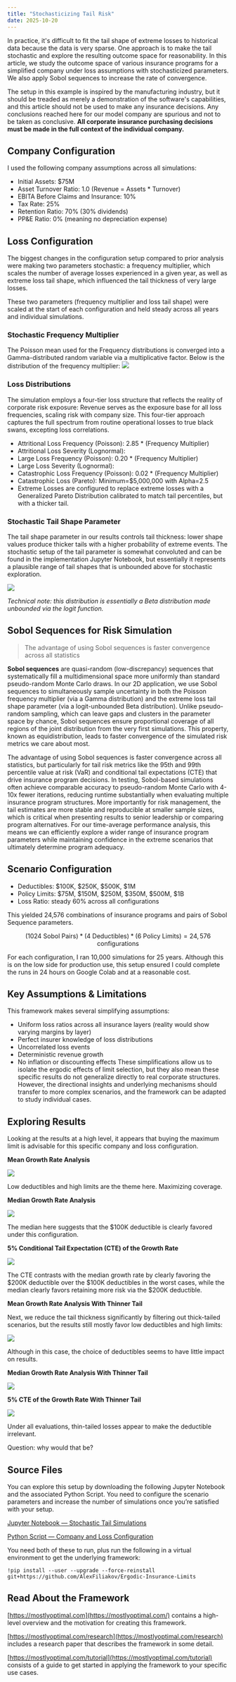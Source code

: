 ```yaml
---
title: "Stochasticizing Tail Risk"
date: 2025-10-20
---
```


In practice, it's difficult to fit the tail shape of extreme losses to historical data because the data is very sparse. One approach is to make the tail stochastic and explore the resulting outcome space for reasonability. In this article, we study the outcome space of various insurance programs for a simplified company under loss assumptions with stochasticized parameters. We also apply Sobol sequences to increase the rate of convergence.

The setup in this example is inspired by the manufacturing industry, but it should be treaded as merely a demonstration of the software's capabilities, and this article should not be used to make any insurance decisions. Any conclusions reached here for our model company are spurious and not to be taken as conclusive. **All corporate insurance purchasing decisions must be made in the full context of the individual company.**

## Company Configuration

I used the following company assumptions across all simulations:
- Initial Assets: \$75M
- Asset Turnover Ratio: 1.0 (Revenue = Assets * Turnover)
- EBITA Before Claims and Insurance: 10%
- Tax Rate: 25%
- Retention Ratio: 70% (30% dividends)
- PP&E Ratio: 0% (meaning no depreciation expense)

## Loss Configuration

The biggest changes in the configuration setup compared to prior analysis were making two parameters stochastic: a frequency multiplier, which scales the number of average losses experienced in a given year, as well as extreme loss tail shape, which influenced the tail thickness of very large losses.

These two parameters (frequency multiplier and loss tail shape) were scaled at the start of each configuration and held steady across all years and individual simulations.

### Stochastic Frequency Multiplier

The Poisson mean used for the Frequency distributions is converged into a Gamma-distributed random variable via a multiplicative factor. Below is the distribution of the frequency multiplier:
![](images/2025_10_20_stoch_tail_shape_with_sobol/freq_multiplier_dist.png)

### Loss Distributions

The simulation employs a four-tier loss structure that reflects the reality of corporate risk exposure:
Revenue serves as the exposure base for all loss frequencies, scaling risk with company size.
This four-tier approach captures the full spectrum from routine operational losses to true black swans, excepting loss correlations.
- Attritional Loss Frequency (Poisson): 2.85 * (Frequency Multiplier)
- Attritional Loss Severity (Lognormal): 
- Large Loss Frequency (Poisson): 0.20 * (Frequency Multiplier)
- Large Loss Severity (Lognormal): 
- Catastrophic Loss Frequency (Poisson): 0.02 * (Frequency Multiplier)
- Catastrophic Loss (Pareto): Minimum=\$5,000,000 with Alpha=2.5
- Extreme Losses are configured to replace extreme losses with a Generalized Pareto Distribution calibrated to match tail percentiles, but with a thicker tail.

### Stochastic Tail Shape Parameter

The tail shape parameter in our results controls tail thickness: lower shape values produce thicker tails with a higher probability of extreme events.
The stochastic setup of the tail parameter is somewhat convoluted and can be found in the implementation Jupyter Notebook, but essentially it represents a plausible range of tail shapes that is unbounded above for stochastic exploration.

![](images/2025_10_20_stoch_tail_shape_with_sobol/gpd_shape_param_dist.png)

_Technical note: this distribution is essentially a Beta distribution made unbounded via the logit function._

## Sobol Sequences for Risk Simulation

> The advantage of using Sobol sequences is faster convergence across all statistics

**Sobol sequences** are quasi-random (low-discrepancy) sequences that systematically fill a multidimensional space more uniformly than standard pseudo-random Monte Carlo draws. In our 2D application, we use Sobol sequences to simultaneously sample uncertainty in both the Poisson frequency multiplier (via a Gamma distribution) and the extreme loss tail shape parameter (via a logit-unbounded Beta distribution). Unlike pseudo-random sampling, which can leave gaps and clusters in the parameter space by chance, Sobol sequences ensure proportional coverage of all regions of the joint distribution from the very first simulations. This property, known as equidistribution, leads to faster convergence of the simulated risk metrics we care about most.

The advantage of using Sobol sequences is faster convergence across all statistics, but particularly for tail risk metrics like the 95th and 99th percentile value at risk (VaR) and conditional tail expectations (CTE) that drive insurance program decisions. In testing, Sobol-based simulations often achieve comparable accuracy to pseudo-random Monte Carlo with 4-10x fewer iterations, reducing runtime substantially when evaluating multiple insurance program structures. More importantly for risk management, the tail estimates are more stable and reproducible at smaller sample sizes, which is critical when presenting results to senior leadership or comparing program alternatives. For our time-average performance analysis, this means we can efficiently explore a wider range of insurance program parameters while maintaining confidence in the extreme scenarios that ultimately determine program adequacy.

## Scenario Configuration

- Deductibles: \$100K, \$250K, \$500K, \$1M
- Policy Limits: \$75M, \$150M, \$250M, \$350M, \$500M, \$1B
- Loss Ratio: steady 60% across all configurations

This yielded 24,576 combinations of insurance programs and pairs of Sobol Sequence parameters.

$$(\text{1024 Sobol Pairs}) * (\text{4 Deductibles}) * (\text{6 Policy Limits}) = 24,576 \text{ configurations}$$

For each configuration, I ran 10,000 simulations for 25 years. Although this is on the low side for production use, this setup ensured I could complete the runs in 24 hours on Google Colab and at a reasonable cost.

## Key Assumptions & Limitations

This framework makes several simplifying assumptions:
- Uniform loss ratios across all insurance layers (reality would show varying margins by layer)
- Perfect insurer knowledge of loss distributions
- Uncorrelated loss events
- Deterministic revenue growth
- No inflation or discounting effects
These simplifications allow us to isolate the ergodic effects of limit selection, but they also mean  these specific results do not generalize directly to real corporate structures. However, the directional insights and underlying mechanisms should transfer to more complex scenarios, and the framework can be adapted to study individual cases.

## Exploring Results

Looking at the results at a high level, it appears that buying the maximum limit is advisable for this specific company and loss configuration.

**Mean Growth Rate Analysis**

![](images/2025_10_20_stoch_tail_shape_with_sobol/surface_growth_rate_mean.png)

Low deductibles and high limits are the theme here. Maximizing coverage.

**Median Growth Rate Analysis**

![](images/2025_10_20_stoch_tail_shape_with_sobol/surface_growth_rate_median.png)

The median here suggests that the \$100K deductible is clearly favored under this configuration.

**5% Conditional Tail Expectation (CTE) of the Growth Rate**

![](images/2025_10_20_stoch_tail_shape_with_sobol/surface_growth_rate_5%25_cte.png)

The CTE contrasts with the median growth rate by clearly favoring the \$200K deductible over the \$100K deductibles in the worst cases, while the median clearly favors retaining more risk via the \$200K deductible.

**Mean Growth Rate Analysis With Thinner Tail**

Next, we reduce the tail thickness significantly by filtering out thick-tailed scenarios, but the results still mostly favor low deductibles and high limits:

![](images/2025_10_20_stoch_tail_shape_with_sobol/surface_growth_rate_mean_thinner_tail.png)

Although in this case, the choice of deductibles seems to have little impact on results.

**Median Growth Rate Analysis With Thinner Tail**

![](images/2025_10_20_stoch_tail_shape_with_sobol/surface_growth_rate_median_thinner_tail.png)

**5% CTE of the Growth Rate With Thinner Tail**

![](images/2025_10_20_stoch_tail_shape_with_sobol/surface_growth_rate_5%_cte_thinner_tail.png)

Under all evaluations, thin-tailed losses appear to make the deductible irrelevant.

Question: why would that be?

## Source Files

You can explore this setup by downloading the following Jupyter Notebook and the associated Python Script. You need to configure the scenario parameters and increase the number of simulations once you’re satisfied with your setup.

[Jupyter Notebook — Stochastic Tail Simulations](https://github.com/AlexFiliakov/Ergodic-Insurance-Limits/blob/main/ergodic_insurance/notebooks/results_stoch_tail_sim_01/ergodicity_hier_tail_sim_parallel.ipynb)

[Python Script — Company and Loss Configuration](https://github.com/AlexFiliakov/Ergodic-Insurance-Limits/blob/main/ergodic_insurance/notebooks/results_stoch_tail_sim_01/run_hier_tail_sim_colab.py)

You need both of these to run, plus run the following in a virtual environment to get the underlying framework:

`!pip install --user --upgrade --force-reinstall git+https://github.com/AlexFiliakov/Ergodic-Insurance-Limits`

## Read About the Framework

[https://mostlyoptimal.com](https://mostlyoptimal.com/)  contains a high-level overview and the motivation for creating this framework.

[https://mostlyoptimal.com/research](https://mostlyoptimal.com/research)  includes a research paper that describes the framework in some detail.

[https://mostlyoptimal.com/tutorial](https://mostlyoptimal.com/tutorial)  consists of a guide to get started in applying the framework to your specific use cases.
